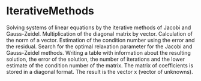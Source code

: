 # IterativeMethods
Solving systems of linear equations by the iterative methods of Jacobi and Gauss-Zeidel.
Multiplication of the diagonal matrix by vector.
Calculation of the norm of a vector.
Estimation of the condition number using the error and the residual.
Search for the optimal relaxation parameter for the Jacobi and Gauss-Zeidel methods.
Writing a table with information about the resulting solution, the error of the solution, the number of iterations and the lower estimate of the condition number of the matrix.
The matrix of coefficients is stored in a diagonal format. 
The result is the vector x (vector of unknowns).
